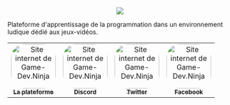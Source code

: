 <div style="text-align: center">
<img src="https://game-dev.ninja/themes/v1/assets/images/logo_white.png">
</div>

Plateforme d'apprentissage de la programmation dans un environnement ludique dédié aux jeux-vidéos.
<table>
  <tr>
    <td align="center">
      <a href="https://game-dev.ninja">
        <img src="https://game-dev.ninja/themes/v1/assets/images/hero.jpg" style="border-radius: 30px;" height="100px" alt="Site internet de Game-Dev.Ninja"/><br />
        <sub><b>La plateforme</b></sub>
      </a>
    </td>
    <td align="center" >
      <a href="https://discord.gg/aG69883NYJ">
        <img src="https://upload.wikimedia.org/wikipedia/fr/thumb/4/4f/Discord_Logo_sans_texte.svg/1818px-Discord_Logo_sans_texte.svg.png" style="border-radius: 30px;" height="100px" alt="Site internet de Game-Dev.Ninja"/><br />
        <sub><b>Discord</b></sub>
      </a>
    </td>
    <td align="center">
      <a href="https://twitter.com/GameDevNinj4n">
        <img src="https://i0.wp.com/sapiens-uspc.com/wp-content/uploads/2017/10/twitter-logo-vector.png?ssl=1" style="border-radius: 30px;" width="100px;" alt="Site internet de Game-Dev.Ninja"/><br />
        <sub><b>Twitter</b></sub>
      </a>
    </td>
    <td align="center">
      <a href="https://www.facebook.com/GameDevNinja">
        <img src="https://cdn.pixabay.com/photo/2015/05/17/10/51/facebook-770688_960_720.png" style="border-radius: 30px;" width="100px;" alt="Site internet de Game-Dev.Ninja"/><br />
        <sub><b>Facebook</b></sub>
      </a>
    </td>
  </tr>
</table>
